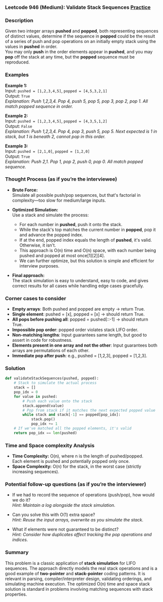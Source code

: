 ### Leetcode 946 (Medium): Validate Stack Sequences [Practice](https://leetcode.com/problems/validate-stack-sequences)

### Description  
Given two integer arrays **pushed** and **popped**, both representing sequences of distinct values, determine if the sequence in **popped** could be the result of a series of push and pop operations on an initially empty stack using the values in **pushed** in order.  
You may only **push** in the order elements appear in **pushed**, and you may **pop** off the stack at any time, but the **popped** sequence must be reproduced.

### Examples  

**Example 1:**  
Input: `pushed = [1,2,3,4,5]`, `popped = [4,5,3,2,1]`  
Output: `True`  
*Explanation: Push 1,2,3,4. Pop 4, push 5, pop 5, pop 3, pop 2, pop 1. All match popped sequence in order.*

**Example 2:**  
Input: `pushed = [1,2,3,4,5]`, `popped = [4,3,5,1,2]`  
Output: `False`  
*Explanation: Push 1,2,3,4. Pop 4, pop 3, push 5, pop 5. Next expected is 1 in stack, but 1 is beneath 2, cannot pop in this order.*

**Example 3:**  
Input: `pushed = [2,1,0]`, `popped = [1,2,0]`  
Output: `True`  
*Explanation: Push 2,1. Pop 1, pop 2, push 0, pop 0. All match popped sequence.*

### Thought Process (as if you’re the interviewee)  
- **Brute Force:**  
  Simulate all possible push/pop sequences, but that's factorial in complexity—too slow for medium/large inputs.

- **Optimized Simulation:**  
  Use a stack and simulate the process:
    - For each number in **pushed**, push it onto the stack.
    - While the stack's top matches the current number in **popped**, pop it and advance the popped index.
    - If at the end, popped index equals the length of **pushed**, it's valid. Otherwise, it isn't.
  - This approach is O(n) time and O(n) space, with each number being pushed and popped at most once[1][2][4].
  - We can further optimize, but this solution is simple and efficient for interview purposes.

- **Final approach:**  
  The stack simulation is easy to understand, easy to code, and gives correct results for all cases while handling edge cases gracefully.

### Corner cases to consider  
- **Empty arrays**: Both pushed and popped are empty → return True.
- **Single element**: pushed = [x], popped = [x] → should return True.
- **All pops before pushing all**: popped = pushed[::-1] → should return True.
- **Impossible pop order**: popped order violates stack LIFO order.
- **Non-matching lengths**: Input guarantees same length, but good to assert in code for robustness.
- **Elements present in one array and not the other**: Input guarantees both arrays are permutations of each other.
- **Immediate pop after push**: e.g., pushed = [1,2,3], popped = [1,2,3].

### Solution

```python
def validateStackSequences(pushed, popped):
    # Stack to simulate the actual process
    stack = []
    pop_idx = 0
    for value in pushed:
        # Push each value onto the stack
        stack.append(value)
        # Pop from stack if it matches the next expected popped value
        while stack and stack[-1] == popped[pop_idx]:
            stack.pop()
            pop_idx += 1
    # If we've matched all the popped elements, it's valid
    return pop_idx == len(pushed)
```

### Time and Space complexity Analysis  

- **Time Complexity:** O(n), where n is the length of pushed/popped.  
  Each element is pushed and potentially popped only once.
- **Space Complexity:** O(n) for the stack, in the worst case (strictly increasing sequences).

### Potential follow-up questions (as if you’re the interviewer)  

- If we had to record the sequence of operations (push/pop), how would we do it?  
  *Hint: Maintain a log alongside the stack simulation.*

- Can you solve this with O(1) extra space?  
  *Hint: Reuse the input arrays, overwrite as you simulate the stack.*

- What if elements were not guaranteed to be distinct?  
  *Hint: Consider how duplicates affect tracking the pop operations and indices.*

### Summary
This problem is a classic application of **stack simulation** for LIFO sequences. The approach directly models the real stack operations and is a good example of **two-pointer** and **stack-pointer** coding patterns. It is relevant in parsing, compiler/interpreter design, validating orderings, and simulating machine execution. The optimized O(n) time and space stack solution is standard in problems involving matching sequences with stack properties.